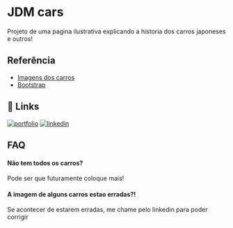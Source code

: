 
# JDM cars

Projeto de uma pagina ilustrativa explicando a historia dos carros japoneses e outros!


## Referência

 - [Imagens dos carros](https://www.3dtuning.com/en-US/)
 - [Bootstrap](https://getbootstrap.com/)


## 🔗 Links
[![portfolio](https://img.shields.io/badge/my_portfolio-000?style=for-the-badge&logo=ko-fi&logoColor=white)]( https://lucas-jav.github.io/Portifolio-ptBr/)
[![linkedin](https://img.shields.io/badge/linkedin-0A66C2?style=for-the-badge&logo=linkedin&logoColor=white)](https://www.linkedin.com/in/lucas-oliveira-de-amorim-010329206/)


## FAQ

#### Não tem todos os carros?

Pode ser que futuramente coloque mais!

#### A imagem de alguns carros estao erradas?!

Se acontecer de estarem erradas, me chame pelo linkedin para poder corrigir

